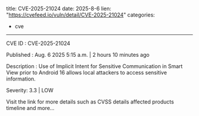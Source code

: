 
title: CVE-2025-21024
date: 2025-8-6
lien: "https://cvefeed.io/vuln/detail/CVE-2025-21024"
categories:
  - cve
---

CVE ID : CVE-2025-21024

Published :  Aug. 6
2025
5:15 a.m. | 2 hours
10 minutes ago

Description : Use of Implicit Intent for Sensitive Communication in Smart View prior to Android 16 allows local attackers to access sensitive information.

Severity: 3.3 | LOW

Visit the link for more details
such as CVSS details
affected products
timeline
and more...

